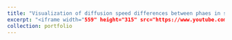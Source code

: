 ```yaml
---
title: "Visualization of diffusion speed differences between phaes in semicrystalline polymers"
excerpt: "<iframe width="559" height="315" src="https://www.youtube.com/embed/jGCi8SbuW-E" title="YouTube video player" frameborder="0" allow="accelerometer; autoplay; clipboard-write; encrypted-media; gyroscope; picture-in-picture; web-share" allowfullscreen></iframe>"
collection: portfolio
---
```



